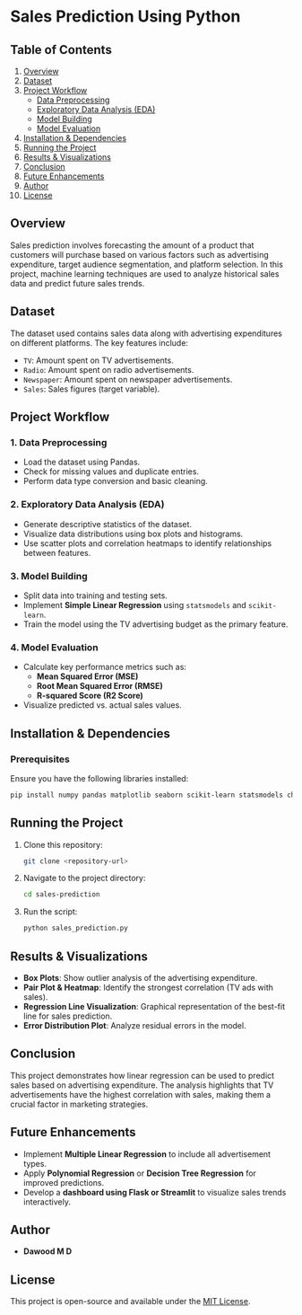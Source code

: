 # Sales Prediction Using Python

## Table of Contents
1. [Overview](#overview)
2. [Dataset](#dataset)
3. [Project Workflow](#project-workflow)
   - [Data Preprocessing](#1-data-preprocessing)
   - [Exploratory Data Analysis (EDA)](#2-exploratory-data-analysis-eda)
   - [Model Building](#3-model-building)
   - [Model Evaluation](#4-model-evaluation)
4. [Installation & Dependencies](#installation--dependencies)
5. [Running the Project](#running-the-project)
6. [Results & Visualizations](#results--visualizations)
7. [Conclusion](#conclusion)
8. [Future Enhancements](#future-enhancements)
9. [Author](#author)
10. [License](#license)

## Overview
Sales prediction involves forecasting the amount of a product that customers will purchase based on various factors such as advertising expenditure, target audience segmentation, and platform selection. In this project, machine learning techniques are used to analyze historical sales data and predict future sales trends.

## Dataset
The dataset used contains sales data along with advertising expenditures on different platforms. The key features include:
- `TV`: Amount spent on TV advertisements.
- `Radio`: Amount spent on radio advertisements.
- `Newspaper`: Amount spent on newspaper advertisements.
- `Sales`: Sales figures (target variable).

## Project Workflow
### 1. Data Preprocessing
- Load the dataset using Pandas.
- Check for missing values and duplicate entries.
- Perform data type conversion and basic cleaning.

### 2. Exploratory Data Analysis (EDA)
- Generate descriptive statistics of the dataset.
- Visualize data distributions using box plots and histograms.
- Use scatter plots and correlation heatmaps to identify relationships between features.

### 3. Model Building
- Split data into training and testing sets.
- Implement **Simple Linear Regression** using `statsmodels` and `scikit-learn`.
- Train the model using the TV advertising budget as the primary feature.

### 4. Model Evaluation
- Calculate key performance metrics such as:
  - **Mean Squared Error (MSE)**
  - **Root Mean Squared Error (RMSE)**
  - **R-squared Score (R2 Score)**
- Visualize predicted vs. actual sales values.

## Installation & Dependencies
### Prerequisites
Ensure you have the following libraries installed:
```sh
pip install numpy pandas matplotlib seaborn scikit-learn statsmodels chardet
```

## Running the Project
1. Clone this repository:
   ```sh
   git clone <repository-url>
   ```
2. Navigate to the project directory:
   ```sh
   cd sales-prediction
   ```
3. Run the script:
   ```sh
   python sales_prediction.py
   ```

## Results & Visualizations
- **Box Plots**: Show outlier analysis of the advertising expenditure.
- **Pair Plot & Heatmap**: Identify the strongest correlation (TV ads with sales).
- **Regression Line Visualization**: Graphical representation of the best-fit line for sales prediction.
- **Error Distribution Plot**: Analyze residual errors in the model.

## Conclusion
This project demonstrates how linear regression can be used to predict sales based on advertising expenditure. The analysis highlights that TV advertisements have the highest correlation with sales, making them a crucial factor in marketing strategies.

## Future Enhancements
- Implement **Multiple Linear Regression** to include all advertisement types.
- Apply **Polynomial Regression** or **Decision Tree Regression** for improved predictions.
- Develop a **dashboard using Flask or Streamlit** to visualize sales trends interactively.

## Author
- **Dawood M D**

## License
This project is open-source and available under the [MIT License](LICENSE).

